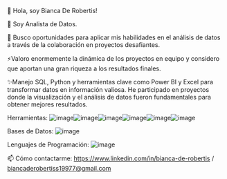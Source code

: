 👋 Hola, soy Bianca De Robertis!

👀 Soy Analista de Datos.                        


💞️ Busco oportunidades para aplicar mis habilidades en el análisis de datos a través de la colaboración en proyectos desafiantes.

⚡Valoro enormemente la dinámica de los proyectos en equipo y considero que aportan una gran riqueza a los resultados finales.



✨Manejo SQL, Python y herramientas clave como Power BI y Excel para transformar datos en información valiosa. He participado en proyectos donde la visualización y el análisis de datos fueron fundamentales para obtener mejores resultados. 

Herramientas: 
![image](https://github.com/user-attachments/assets/a403ed80-a715-4484-ab78-8adc72d7567c)![image](https://github.com/user-attachments/assets/efc4692b-9bb4-4420-bcb2-36845ef5ef43)![image](https://github.com/user-attachments/assets/9adca4cc-8bd4-42d5-a170-948a5375c9a8)![image](https://github.com/user-attachments/assets/bbce38ca-1dca-42c0-92b7-43c161df9bf9)![image](https://github.com/user-attachments/assets/401c9770-7de1-4fb4-879f-dfc8229d37c6)![image](https://github.com/user-attachments/assets/97f686b0-84ad-4613-9693-8044bd5be318)

Bases de Datos: 
![image](https://github.com/user-attachments/assets/a95ce9ac-7077-4206-ad57-5a643c8846da)

Lenguajes de Programación: 
![image](https://github.com/user-attachments/assets/f1fb9488-9d89-459c-890c-6febc8965aac)











 📫 Cómo contactarme: https://www.linkedin.com/in/bianca-de-robertis / biancaderobertiss19977@gmail.com


 




 
<!---
BDeRobertis/BDeRobertis is a ✨ special ✨ repository because its `README.md` (this file) appears on your GitHub profile.
You can click the Preview link to take a look at your changes.


--->

